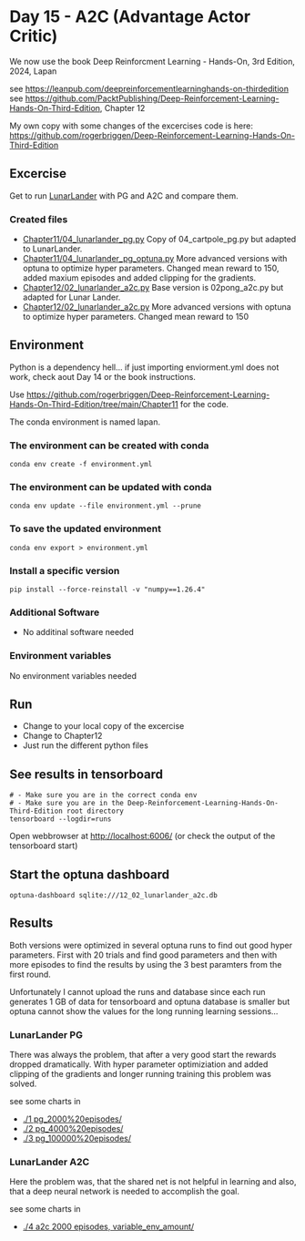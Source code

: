 # Day 15 - A2C (Advantage Actor Critic)

We now use the book Deep Reinforcment Learning - Hands-On, 3rd Edition, 2024, Lapan

see <https://leanpub.com/deepreinforcementlearninghands-on-thirdedition>
see <https://github.com/PacktPublishing/Deep-Reinforcement-Learning-Hands-On-Third-Edition>, Chapter 12

My own copy with some changes of the excercises code is here: <https://github.com/rogerbriggen/Deep-Reinforcement-Learning-Hands-On-Third-Edition>

## Excercise

Get to run [LunarLander](https://gymnasium.farama.org/environments/box2d/lunar_lander/) with PG and A2C and compare them.

### Created files

- [Chapter11/04_lunarlander_pg.py](https://github.com/rogerbriggen/Deep-Reinforcement-Learning-Hands-On-Third-Edition/blob/main/Chapter11/04_lunarlander_pg.py) Copy of 04_cartpole_pg.py but adapted to LunarLander.
- [Chapter11/04_lunarlander_pg_optuna.py](https://github.com/rogerbriggen/Deep-Reinforcement-Learning-Hands-On-Third-Edition/blob/main/Chapter11/04_lunarlander_pg_optuna.py) More advanced versions with optuna to optimize hyper parameters. Changed mean reward to 150, added maxium episodes and added clipping for the gradients.
- [Chapter12/02_lunarlander_a2c.py](https://github.com/rogerbriggen/Deep-Reinforcement-Learning-Hands-On-Third-Edition/blob/main/Chapter12/02_lunarlander_a2c.py) Base version is 02pong_a2c.py but adapted for Lunar Lander.
- [Chapter12/02_lunarlander_a2c.py](https://github.com/rogerbriggen/Deep-Reinforcement-Learning-Hands-On-Third-Edition/blob/main/Chapter12/02_lunarlander_a2c.py) More advanced versions with optuna to optimize hyper parameters. Changed mean reward to 150

## Environment

Python is a dependency hell... if just importing enviorment.yml does not work, check aout Day 14 or the book instructions.

Use <https://github.com/rogerbriggen/Deep-Reinforcement-Learning-Hands-On-Third-Edition/tree/main/Chapter11> for the code.

The conda environment is named lapan.

### The environment can be created with conda

````shell
conda env create -f environment.yml
````

### The environment can be updated with conda

````shell
conda env update --file environment.yml --prune
````

### To save the updated environment

````shell
conda env export > environment.yml
````

### Install a specific version

````shell
pip install --force-reinstall -v "numpy==1.26.4"
````

### Additional Software

- No additinal software needed

### Environment variables

No environment variables needed

## Run

- Change to your local copy of the excercise
- Change to Chapter12
- Just run the different python files

## See results in tensorboard

````shell
# - Make sure you are in the correct conda env
# - Make sure you are in the Deep-Reinforcement-Learning-Hands-On-Third-Edition root directory
tensorboard --logdir=runs
````

Open webbrowser at <http://localhost:6006/> (or check the output of the tensorboard start)

## Start the optuna dashboard

````shell
optuna-dashboard sqlite:///12_02_lunarlander_a2c.db
````

## Results

Both versions were optimized in several optuna runs to find out good hyper parameters.
First with 20 trials and find good parameters and then with more episodes to find the results by using the 3 best paramters from the first round.

Unfortunately I cannot upload the runs and database since each run generates 1 GB of data for tensorboard and optuna database is smaller but optuna cannot show the values for the long running learning sessions...

### LunarLander PG

There was always the problem, that after a very good start the rewards dropped dramatically. With hyper parameter optimiziation and added clipping of the gradients and longer running training this problem was solved.

see some charts in

- [./1 pg_2000%20episodes/](./1%20pg_2000%20episodes/)
- [./2 pg_4000%20episodes/](./2%20pg_4000%20episodes/)
- [./3 pg_100000%20episodes/](./3%20pg_100000%20episodes/)

### LunarLander A2C

Here the problem was, that the shared net is not helpful in learning and also, that a deep neural network is needed to accomplish the goal.

see some charts in

- [./4 a2c 2000 episodes, variable_env_amount/](./4%20a2c%202000%20episodes,%20variable_env_amount/)